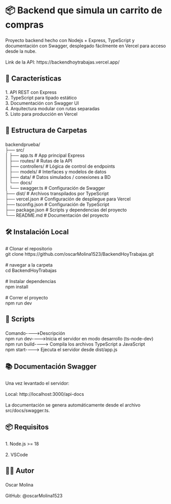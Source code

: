 <h1 align="left">📦 Backend que simula un carrito de compras</h1>

###

<p align="left">Proyecto backend hecho con Nodejs  + Express, TypeScript y documentación con Swagger, desplegado fácilmente en Vercel para acceso desde la nube.<br><br>Link de la API: https://backendhoytrabajas.vercel.app/</p>

###

<h2 align="left">🚀 Características</h2>

###

<p align="left">1. API REST con Express<br>2. TypeScript para tipado estático<br>3. Documentación con Swagger UI<br>4. Arquitectura modular con rutas separadas<br>5. Listo para producción en Vercel</p>

###

<h2 align="left">📁 Estructura de Carpetas</h2>

###

<p align="left">backendprueba/<br>├── src/<br>│   ├── app.ts                 # App principal Express<br>│   ├── routes/                # Rutas de la API<br>│   ├── controllers/           # Lógica de control de endpoints<br>│   ├── models/                # Interfaces y modelos de datos<br>│   ├── data/                  # Datos simulados / conexiones a BD<br>│   └── docs/<br>│       └── swagger.ts         # Configuración de Swagger<br>├── dist/                      # Archivos transpilados por TypeScript<br>├── vercel.json               # Configuración de despliegue para Vercel<br>├── tsconfig.json             # Configuración de TypeScript<br>├── package.json              # Scripts y dependencias del proyecto<br>└── README.md                 # Documentación del proyecto</p>

###

<h2 align="left">🛠️ Instalación Local</h2>

###

<p align="left"># Clonar el repositorio<br>git clone https://github.com/oscarMolina1523/BackendHoyTrabajas.git<br><br># navegar a la carpeta<br>cd BackendHoyTrabajas<br><br># Instalar dependencias<br>npm install<br><br># Correr el proyecto<br>npm run dev</p>

###

<h2 align="left">🔧 Scripts</h2>

###

<p align="left">Comando---->Descripción<br>npm run dev---->Inicia el servidor en modo desarrollo (ts-node-dev)<br>npm run build---->	Compila los archivos TypeScript a JavaScript<br>npm start---->	Ejecuta el servidor desde dist/app.js</p>

###

<h2 align="left">📚 Documentación Swagger</h2>

###

<p align="left">Una vez levantado el servidor:<br><br>Local: http://localhost:3000/api-docs<br><br>La documentación se genera automáticamente desde el archivo src/docs/swagger.ts.</p>

###

<h2 align="left">📦 Requisitos</h2>

###

<p align="left">1. Node.js >= 18<br><br>2. VSCode</p>

###

<h2 align="left">🧑‍💻 Autor</h2>

###

<p align="left">Oscar Molina<br><br>GitHub: @oscarMolina1523</p>

###
